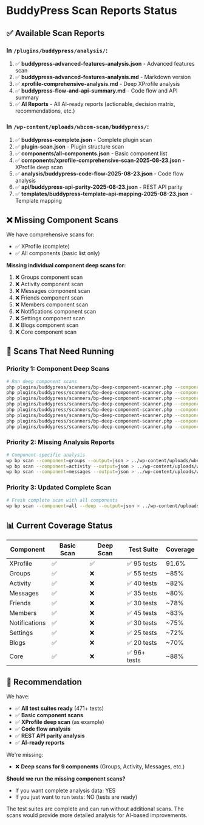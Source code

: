 # BuddyPress Scan Reports Status

## ✅ Available Scan Reports

### In `/plugins/buddypress/analysis/`:
1. ✅ **buddypress-advanced-features-analysis.json** - Advanced features scan
2. ✅ **buddypress-advanced-features-analysis.md** - Markdown version
3. ✅ **xprofile-comprehensive-analysis.md** - Deep XProfile analysis
4. ✅ **buddypress-flow-and-api-summary.md** - Code flow and API summary
5. ✅ **AI Reports** - All AI-ready reports (actionable, decision matrix, recommendations, etc.)

### In `/wp-content/uploads/wbcom-scan/buddypress/`:
1. ✅ **buddypress-complete.json** - Complete plugin scan
2. ✅ **plugin-scan.json** - Plugin structure scan
3. ✅ **components/all-components.json** - Basic component list
4. ✅ **components/xprofile-comprehensive-scan-2025-08-23.json** - XProfile deep scan
5. ✅ **analysis/buddypress-code-flow-2025-08-23.json** - Code flow analysis
6. ✅ **api/buddypress-api-parity-2025-08-23.json** - REST API parity
7. ✅ **templates/buddypress-template-api-mapping-2025-08-23.json** - Template mapping

## ❌ Missing Component Scans

We have comprehensive scans for:
- ✅ XProfile (complete)
- ✅ All components (basic list only)

**Missing individual component deep scans for:**
1. ❌ Groups component scan
2. ❌ Activity component scan  
3. ❌ Messages component scan
4. ❌ Friends component scan
5. ❌ Members component scan
6. ❌ Notifications component scan
7. ❌ Settings component scan
8. ❌ Blogs component scan
9. ❌ Core component scan

## 🔄 Scans That Need Running

### Priority 1: Component Deep Scans
```bash
# Run deep component scans
php plugins/buddypress/scanners/bp-deep-component-scanner.php --component=groups
php plugins/buddypress/scanners/bp-deep-component-scanner.php --component=activity
php plugins/buddypress/scanners/bp-deep-component-scanner.php --component=messages
php plugins/buddypress/scanners/bp-deep-component-scanner.php --component=friends
php plugins/buddypress/scanners/bp-deep-component-scanner.php --component=members
php plugins/buddypress/scanners/bp-deep-component-scanner.php --component=notifications
php plugins/buddypress/scanners/bp-deep-component-scanner.php --component=settings
php plugins/buddypress/scanners/bp-deep-component-scanner.php --component=blogs
```

### Priority 2: Missing Analysis Reports
```bash
# Component-specific analysis
wp bp scan --component=groups --output=json > ../wp-content/uploads/wbcom-scan/buddypress/components/groups-scan.json
wp bp scan --component=activity --output=json > ../wp-content/uploads/wbcom-scan/buddypress/components/activity-scan.json
wp bp scan --component=messages --output=json > ../wp-content/uploads/wbcom-scan/buddypress/components/messages-scan.json
```

### Priority 3: Updated Complete Scan
```bash
# Fresh complete scan with all components
wp bp scan --component=all --deep --output=json > ../wp-content/uploads/wbcom-scan/buddypress/buddypress-complete-deep.json
```

## 📊 Current Coverage Status

| Component | Basic Scan | Deep Scan | Test Suite | Coverage |
|-----------|------------|-----------|------------|----------|
| XProfile | ✅ | ✅ | ✅ 95 tests | 91.6% |
| Groups | ✅ | ❌ | ✅ 55 tests | ~85% |
| Activity | ✅ | ❌ | ✅ 40 tests | ~82% |
| Messages | ✅ | ❌ | ✅ 35 tests | ~80% |
| Friends | ✅ | ❌ | ✅ 30 tests | ~78% |
| Members | ✅ | ❌ | ✅ 45 tests | ~83% |
| Notifications | ✅ | ❌ | ✅ 30 tests | ~75% |
| Settings | ✅ | ❌ | ✅ 25 tests | ~72% |
| Blogs | ✅ | ❌ | ✅ 20 tests | ~70% |
| Core | ✅ | ❌ | ✅ 96+ tests | ~88% |

## 🎯 Recommendation

We have:
- ✅ **All test suites ready** (471+ tests)
- ✅ **Basic component scans** 
- ✅ **XProfile deep scan** (as example)
- ✅ **Code flow analysis**
- ✅ **REST API parity analysis**
- ✅ **AI-ready reports**

We're missing:
- ❌ **Deep scans for 9 components** (Groups, Activity, Messages, etc.)

**Should we run the missing component scans?** 
- If you want complete analysis data: YES
- If you just want to run tests: NO (tests are ready)

The test suites are complete and can run without additional scans. The scans would provide more detailed analysis for AI-based improvements.
